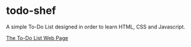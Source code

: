 # todo-shef

A simple To-Do List designed in order to learn HTML, CSS and Javascript.

[The To-Do List Web Page](https://sheftrip.github.io/todo-shef/)
